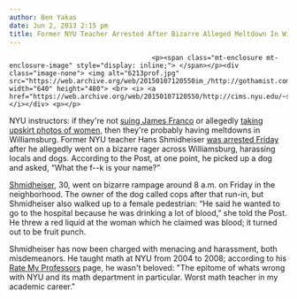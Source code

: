 ```yaml
---
author: Ben Yakas
date: Jun 2, 2013 2:15 pm
title: Former NYU Teacher Arrested After Bizarre Alleged Meltdown In Williamsburg
---
```


	
										<p><span class="mt-enclosure mt-enclosure-image" style="display: inline;"> </span></p><div class="image-none"> <img alt="6213prof.jpg" src="https://web.archive.org/web/20150107120550im_/http://gothamist.com/attachments/byakas/6213prof.jpg" width="640" height="480"> <br> <i> <a href="https://web.archive.org/web/20150107120550/http://cims.nyu.edu/~shmid/">via</a></i></div> <p></p>

<p>NYU instructors: if they&apos;re not <a href="https://web.archive.org/web/20150107120550/http://gothamist.com/2012/09/05/james_francos_former_nyu_professor.php">suing James Franco</a> or allegedly <a href="https://web.archive.org/web/20150107120550/http://gothamist.com/2013/05/15/nyu_professor_arrested_for.php">taking upskirt photos of women</a>, then they&apos;re probably having meltdowns in Williamsburg. Former NYU teacher Hans Shmidheiser <a href="https://web.archive.org/web/20150107120550/http://www.nypost.com/p/news/local/brooklyn/nyu_nut_bloody_menace_oHIoxhejSD0oU57hW2ezSK">was arrested Friday</a> after he allegedly went on a bizarre rager across Williamsburg, harassing locals and dogs. According to the Post, at one point, he picked up a dog and asked, &#x201C;What the f--k is your name?&#x201D; </p>

<p><a href="https://web.archive.org/web/20150107120550/http://cims.nyu.edu/~shmid/">Shmidheiser</a>, 30, went on bizarre rampage around 8 a.m. on Friday in the neighborhood. The owner of the dog called cops after that run-in, but Shmidheiser also walked up to a female pedestrian: &#x201C;He said he wanted to go to the hospital because he was drinking a lot of blood,&#x201D; she told the Post. He threw a red liquid at the woman which he claimed was blood; it turned out to be fruit punch.</p>

<p>Shmidheiser has now been charged with menacing and harassment, both misdemeanors. He taught math at NYU from 2004 to 2008; according to his <a href="https://web.archive.org/web/20150107120550/http://www.ratemyprofessors.com/ShowRatings.jsp?tid=991767">Rate My Professors</a> page, he wasn&apos;t beloved: &quot;The epitome of whats wrong with NYU and its math department in particular. Worst math teacher in my academic career.&quot;</p>					
										
									
				